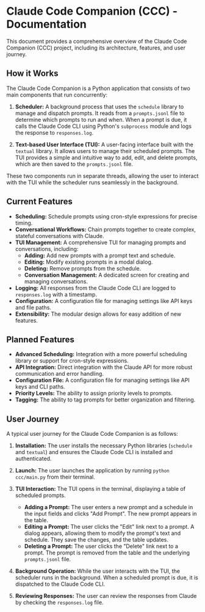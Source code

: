 # Claude Code Companion (CCC) - Documentation

This document provides a comprehensive overview of the Claude Code Companion (CCC) project, including its architecture, features, and user journey.

## How it Works

The Claude Code Companion is a Python application that consists of two main components that run concurrently:

1.  **Scheduler:** A background process that uses the `schedule` library to manage and dispatch prompts. It reads from a `prompts.jsonl` file to determine which prompts to run and when. When a prompt is due, it calls the Claude Code CLI using Python's `subprocess` module and logs the response to `responses.log`.

2.  **Text-based User Interface (TUI):** A user-facing interface built with the `textual` library. It allows users to manage their scheduled prompts. The TUI provides a simple and intuitive way to add, edit, and delete prompts, which are then saved to the `prompts.jsonl` file.

These two components run in separate threads, allowing the user to interact with the TUI while the scheduler runs seamlessly in the background.

## Current Features

- **Scheduling:** Schedule prompts using cron-style expressions for precise timing.
- **Conversational Workflows:** Chain prompts together to create complex, stateful conversations with Claude.
- **TUI Management:** A comprehensive TUI for managing prompts and conversations, including:
    - **Adding:** Add new prompts with a prompt text and schedule.
    - **Editing:** Modify existing prompts in a modal dialog.
    - **Deleting:** Remove prompts from the schedule.
    - **Conversation Management:** A dedicated screen for creating and managing conversations.
- **Logging:** All responses from the Claude Code CLI are logged to `responses.log` with a timestamp.
- **Configuration:** A configuration file for managing settings like API keys and file paths.
- **Extensibility:** The modular design allows for easy addition of new features.

## Planned Features

- **Advanced Scheduling:** Integration with a more powerful scheduling library or support for cron-style expressions.
- **API Integration:** Direct integration with the Claude API for more robust communication and error handling.
- **Configuration File:** A configuration file for managing settings like API keys and CLI paths.
- **Priority Levels:** The ability to assign priority levels to prompts.
- **Tagging:** The ability to tag prompts for better organization and filtering.

## User Journey

A typical user journey for the Claude Code Companion is as follows:

1.  **Installation:** The user installs the necessary Python libraries (`schedule` and `textual`) and ensures the Claude Code CLI is installed and authenticated.

2.  **Launch:** The user launches the application by running `python ccc/main.py` from their terminal.

3.  **TUI Interaction:** The TUI opens in the terminal, displaying a table of scheduled prompts.
    - **Adding a Prompt:** The user enters a new prompt and a schedule in the input fields and clicks "Add Prompt". The new prompt appears in the table.
    - **Editing a Prompt:** The user clicks the "Edit" link next to a prompt. A dialog appears, allowing them to modify the prompt's text and schedule. They save the changes, and the table updates.
    - **Deleting a Prompt:** The user clicks the "Delete" link next to a prompt. The prompt is removed from the table and the underlying `prompts.jsonl` file.

4.  **Background Operation:** While the user interacts with the TUI, the scheduler runs in the background. When a scheduled prompt is due, it is dispatched to the Claude Code CLI.

5.  **Reviewing Responses:** The user can review the responses from Claude by checking the `responses.log` file.
